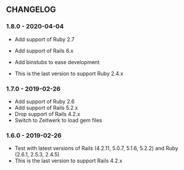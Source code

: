 ## CHANGELOG

### 1.8.0 - 2020-04-04

* Add support of Ruby 2.7
* Add support of Rails 6.x
* Add binstubs to ease development

* This is the last version to support Ruby 2.4.x

### 1.7.0 - 2019-02-26

* Add support of Ruby 2.6
* Add support of Rails 5.2.x
* Drop support of Rails 4.2.x
* Switch to Zeitwerk to load gem files

### 1.6.0 - 2019-02-26

* Test with latest versions of Rails (4.2.11, 5.0.7, 5.1.6, 5.2.2) and Ruby (2.6.1, 2.5.3, 2.4.5)
* This is the last version to support Rails 4.2.x
